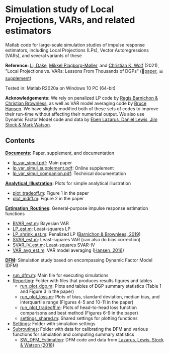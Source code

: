 # Simulation study of Local Projections, VARs, and related estimators

Matlab code for large-scale simulation studies of impulse response estimators, including Local Projections (LPs), Vector Autoregressions (VARs), and several variants of these

**Reference:**
[Li, Dake](https://github.com/dake-li), [Mikkel Plagborg-Møller](https://scholar.princeton.edu/mikkelpm), and [Christian K. Wolf](https://www.christiankwolf.com/) (2021), "Local Projections vs. VARs: Lessons From Thousands of DGPs" (:page_facing_up:[paper](Documents/lp_var_simul.pdf), :bar_chart:[supplement](Documents/lp_var_simul_supplement.pdf))

Tested in: Matlab R2020a on Windows 10 PC (64-bit)

**Acknowledgements:**
We rely on penalized LP code by [Regis Barnichon & Christian Brownless](https://github.com/ctbrownlees/MATLAB-package-lproj), as well as VAR model averaging code by [Bruce Hansen](https://www.ssc.wisc.edu/~bhansen/progs/var.html). We have slightly modified both of these sets of codes to improve their run-time without affecting their numerical output. We also use Dynamic Factor Model code and data by [Eben Lazarus, Daniel Lewis, Jim Stock & Mark Watson](http://www.princeton.edu/~mwatson/ddisk/LLSW_ReplicationFiles_071418.zip).

## Contents

**[Documents](Documents):** Paper, supplement, and documentation
- [lp_var_simul.pdf](Documents/lp_var_simul.pdf): Main paper
- [lp_var_simul_supplement.pdf](Documents/lp_var_simul_supplement.pdf): Online supplement
- [lp_var_simul_companion.pdf](Documents/lp_var_simul_companion.pdf): Technical documentation

**[Analytical_Illustration](Analytical_Illustration):** Plots for simple analytical illustration
- [plot_tradeoff.m](Analytical_Illustration/plot_tradeoff.m): Figure 1 in the paper
- [plot_indiff.m](Analytical_Illustration/plot_indiff.m): Figure 2 in the paper

**[Estimation_Routines](Estimation_Routines):** General-purpose impulse response estimation functions
- [BVAR_est.m](Estimation_Routines/BVAR_est.m): Bayesian VAR
- [LP_est.m](Estimation_Routines/LP_est.m): Least-squares LP
- [LP_shrink_est.m](Estimation_Routines/LP_shrink_est.m): Penalized LP ([Barnichon & Brownlees, 2019](https://www.mitpressjournals.org/doi/full/10.1162/rest_a_00778))
- [SVAR_est.m](Estimation_Routines/SVAR_est.m): Least-squares VAR (can also do bias correction)
- [SVAR_IV_est.m](Estimation_Routines/SVAR_IV_est.m): Least-squares SVAR-IV
- [VAR_avg_est.m](Estimation_Routines/VAR_avg_est.m): VAR model averaging ([Hansen, 2016](https://www.ssc.wisc.edu/~bhansen/papers/var.html))

**[DFM](DFM):** Simulation study based on encompassing Dynamic Factor Model (DFM)
- [run_dfm.m](DFM/run_dfm.m): Main file for executing simulations
- [Reporting](DFM/Reporting): Folder with files that produces results figures and tables
  - [run_plot_dgp.m](DFM/Reporting/run_plot_dgp.m): Plots and tables of DGP summary statistics (Table 1 and Figure 3 in the paper)
  - [run_plot_loss.m](DFM/Reporting/run_plot_loss.m): Plots of bias, standard deviation, median bias, and interquartile range (Figures 4-5 and 10-11 in the paper)
  - [run_plot_tradeoff.m](DFM/Reporting/run_plot_tradeoff.m): Plots of head-to-head loss function comparisons and best method (Figures 6-9 in the paper)
  - [settings_shared.m](DFM/Reporting/settings_shared.m): Shared settings for plotting functions
- [Settings](DFM/Settings): Folder with simulation settings
- [Subroutines](DFM/Subroutines): Folder with data for calibrating the DFM and various functions for simulation and computing summary statistics
  - [SW_DFM_Estimation](DFM/Subroutines/SW_DFM_Estimation): DFM code and data from [Lazarus, Lewis, Stock & Watson (2018)](https://doi.org/10.1080/07350015.2018.1506926)
